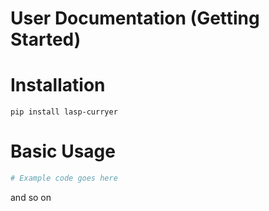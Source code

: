 # User Documentation (Getting Started)

# Installation

```shell
pip install lasp-curryer
```

# Basic Usage

```python
# Example code goes here
```

and so on
